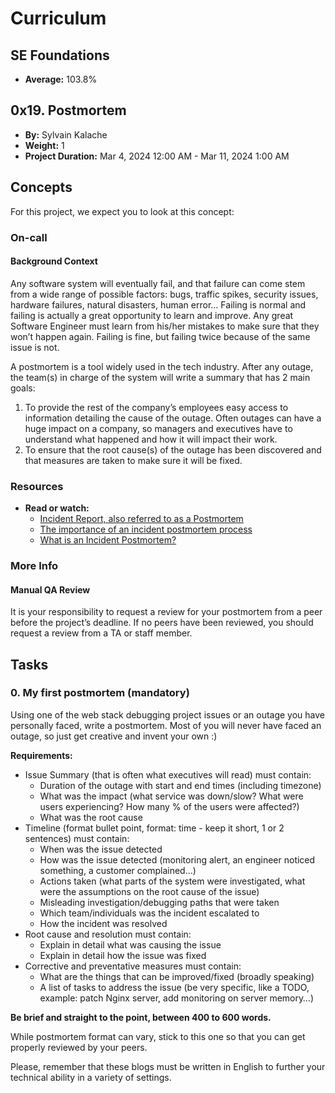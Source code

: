 # Curriculum

## SE Foundations
- **Average:** 103.8%

## 0x19. Postmortem
- **By:** Sylvain Kalache
- **Weight:** 1
- **Project Duration:** Mar 4, 2024 12:00 AM - Mar 11, 2024 1:00 AM

## Concepts
For this project, we expect you to look at this concept:

### On-call
#### Background Context

Any software system will eventually fail, and that failure can come stem from a wide range of possible factors: bugs, traffic spikes, security issues, hardware failures, natural disasters, human error… Failing is normal and failing is actually a great opportunity to learn and improve. Any great Software Engineer must learn from his/her mistakes to make sure that they won’t happen again. Failing is fine, but failing twice because of the same issue is not.

A postmortem is a tool widely used in the tech industry. After any outage, the team(s) in charge of the system will write a summary that has 2 main goals:

1. To provide the rest of the company’s employees easy access to information detailing the cause of the outage. Often outages can have a huge impact on a company, so managers and executives have to understand what happened and how it will impact their work.
2. To ensure that the root cause(s) of the outage has been discovered and that measures are taken to make sure it will be fixed.

### Resources
- **Read or watch:**
    - [Incident Report, also referred to as a Postmortem](https://www.atlassian.com/incident-management/postmortems)
    - [The importance of an incident postmortem process](https://www.oreilly.com/library/view/the-art-of/9781492045595/ch01.html)
    - [What is an Incident Postmortem?](https://www.digitalocean.com/community/tutorials/how-to-write-a-postmortem)
  
### More Info
#### Manual QA Review
It is your responsibility to request a review for your postmortem from a peer before the project’s deadline. If no peers have been reviewed, you should request a review from a TA or staff member.

## Tasks
### 0. My first postmortem (mandatory)
Using one of the web stack debugging project issues or an outage you have personally faced, write a postmortem. Most of you will never have faced an outage, so just get creative and invent your own :)

**Requirements:**
- Issue Summary (that is often what executives will read) must contain:
    - Duration of the outage with start and end times (including timezone)
    - What was the impact (what service was down/slow? What were users experiencing? How many % of the users were affected?)
    - What was the root cause
- Timeline (format bullet point, format: time - keep it short, 1 or 2 sentences) must contain:
    - When was the issue detected
    - How was the issue detected (monitoring alert, an engineer noticed something, a customer complained…)
    - Actions taken (what parts of the system were investigated, what were the assumptions on the root cause of the issue)
    - Misleading investigation/debugging paths that were taken
    - Which team/individuals was the incident escalated to
    - How the incident was resolved
- Root cause and resolution must contain:
    - Explain in detail what was causing the issue
    - Explain in detail how the issue was fixed
- Corrective and preventative measures must contain:
    - What are the things that can be improved/fixed (broadly speaking)
    - A list of tasks to address the issue (be very specific, like a TODO, example: patch Nginx server, add monitoring on server memory…)

**Be brief and straight to the point, between 400 to 600 words.**

While postmortem format can vary, stick to this one so that you can get properly reviewed by your peers.

Please, remember that these blogs must be written in English to further your technical ability in a variety of settings.
